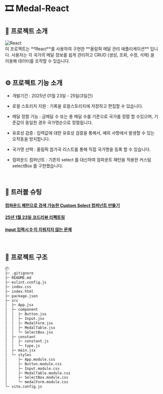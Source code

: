 # 🎞 Medal-React

## 📝 프로젝트 소개

<div>
  <img src="https://img.shields.io/badge/React-v18.3.1-blue" alt="React">
</div>
이 프로젝트는 **React**를 사용하여 구현한 **올림픽 메달 관리 애플리케이션** 입니다. 사용자는 각 국가의 메달 정보를 쉽게 관리하고 CRUD (생성, 조회, 수정, 삭제) 을 이용해 데이터를 조작할 수 있습니다.

<br/>
<br/>

## ⚙ 프로젝트 기능 소개

-   개발기간 : 2025년 01월 23일 - 25일(3일간)

-   로컬 스토리지 지원 : 기록을 로컬스토리지에 저장하고 편집할 수 있습니다.
-   메달 정렬 기능 : 금메달 수 또는 총 메달 수를 기준으로 국가를 정렬 할 수있으며, 기준값이 동일한 경우 국가명순으로 정렬됩니다.
-   유효성 검증 : 입력값에 대한 유효성 검증을 통해서, 예외 사항에서 발생할 수 있는 오작동을 방지합니다.
-   국가명 선택 : 올림픽 참가국 리스트를 통해 직접 국가명을 등록 할 수 있습니다.
-   컴파운드 컴퍼넌트 : 기존의 select 를 대신하여 컴파운트 패턴을 적용한 커스텀 selectBox 를 구현했습니다.

<br/>

## 🚀 트러블 슈팅

#### [컴파운드 패턴으로 검색 가능한 Custom Select 컴퍼넌트 만들기](https://aboard-particle-0d4.notion.site/React-Dropdown-Select-185ee001a71580d2b2efc7cc318b96d6?pvs=4)

#### [25년 1월 23일 코드리뷰 리펙토링](https://aboard-particle-0d4.notion.site/React-25-01-23-184ee001a71580e3a739d7c5e1f81ce0?pvs=4)

#### [input 입력시 0 이 지워지지 않는 문제](https://aboard-particle-0d4.notion.site/React-input-0-184ee001a71580dea0fad13342daf2f7?pvs=4)

<br/>

## 📁 프로젝트 구조

```markdown
📦
├─ .gitignore
├─ README.md
├─ eslint.config.js
├─ index.css
├─ index.html
├─ package.json
├─ src
│  ├─ App.jsx
│  ├─ component
│  │  ├─ Button.jsx
│  │  ├─ Input.jsx
│  │  ├─ MedalForm.jsx
│  │  ├─ MedalTable.jsx
│  │  └─ SelectBox.jsx
│  ├─ constant
│  │  ├─ constant.js
│  │  └─ type.js
│  ├─ main.jsx
│  └─ styles
│     ├─ App.module.css
│     ├─ Button.module.css
│     ├─ Input.module.css
│     ├─ MedalTable.module.css
│     ├─ SelectBox.module.css
│     └─ medalForm.module.css
└─ vite.config.js
```
